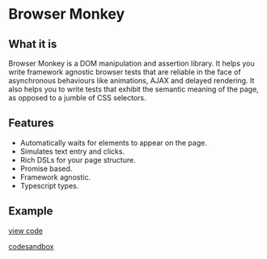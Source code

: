 # Browser Monkey

## What it is

Browser Monkey is a DOM manipulation and assertion library. It helps you write framework agnostic browser tests that are reliable in the face of asynchronous behaviours like animations, AJAX and delayed rendering. It also helps you to write tests that exhibit the semantic meaning of the page, as opposed to a jumble of CSS selectors.

## Features

 - Automatically waits for elements to appear on the page.
 - Simulates text entry and clicks.
 - Rich DSLs for your page structure.
 - Promise based.
 - Framework agnostic.
 - Typescript types.

## Example

[view code](/docs/codesandbox/get-started-example/test/app.spec.js#L3-L43)

[codesandbox](/docs/codesandbox/get-started-example?module=/test/app.spec.js)

